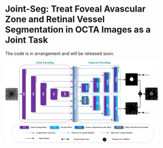 # Joint-Seg: Treat Foveal Avascular Zone and Retinal Vessel Segmentation in OCTA Images as a Joint Task

The code is in arrangement and will be released soon.


![](Joint-Seg.png)
